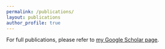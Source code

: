 ```yaml
---
permalink: /publications/
layout: publications
author_profile: true
---
```


For full publications, please refer to [my Google Scholar page](https://scholar.google.com/citations?user=DMbcS88AAAAJ&hl=en).
